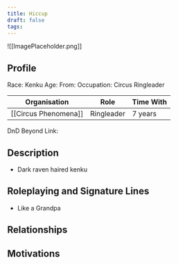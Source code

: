 ```yaml
---
title: Hiccup
draft: false
tags:
---
```

![[ImagePlaceholder.png]]

## Profile
Race: Kenku
Age:
From:
Occupation: Circus Ringleader

| Organisation     | Role       | Time With |
| ---------------- | ---------- | --------- |
| [[Circus Phenomena]] | Ringleader | 7 years   

DnD Beyond Link:

## Description
- Dark raven haired kenku
## Roleplaying and Signature Lines
- Like a Grandpa
## Relationships

## Motivations




